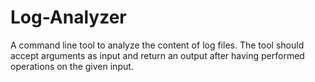 # Log-Analyzer
A command line tool to analyze the content of log files. The tool should accept arguments as input and return an output after having performed operations on the given input.
